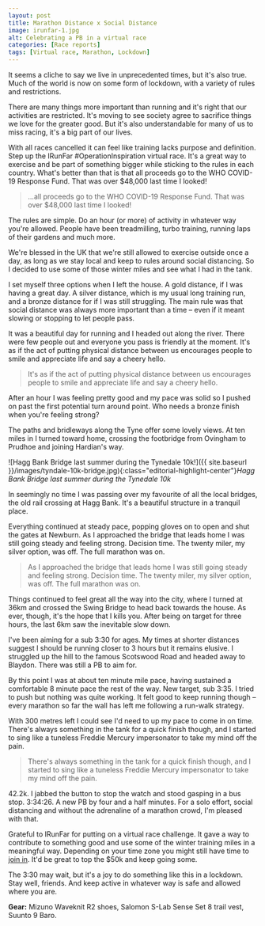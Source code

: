 ```yaml
---
layout: post
title: Marathon Distance x Social Distance
image: irunfar-1.jpg
alt: Celebrating a PB in a virtual race
categories: [Race reports]
tags: [Virtual race, Marathon, Lockdown]
---
```


It seems a cliche to say we live in unprecedented times, but it's also true. Much of the world is now on some form of lockdown, with a variety of rules and restrictions. 

There are many things more important than running and it's right that our activities are restricted. It's moving to see society agree to sacrifice things we love for the greater good. But it's also understandable for many of us to miss racing, it's a big part of our lives. 

With all races cancelled it can feel like training lacks purpose and definition. Step up the IRunFar #OperationInspiration virtual race. It's a great way to exercise and be part of something bigger while sticking to the rules in each country. What's better than that is that all proceeds go to the WHO COVID-19 Response Fund. That was over $48,000 last time I looked!

>...all proceeds go to the WHO COVID-19 Response Fund. That was over $48,000 last time I looked!

The rules are simple. Do an hour (or more) of activity in whatever way you're allowed. People have been treadmilling, turbo training, running laps of their gardens and much more.

We're blessed in the UK that we're still allowed to exercise outside once a day, as long as we stay local and keep to rules around social distancing. So I decided to use some of those winter miles and see what I had in the tank.

I set myself three options when I left the house. A gold distance, if I was having a great day. A silver distance, which is my usual long training run, and a bronze distance for if I was still struggling. The main rule was that social distance was always more important than a time – even if it meant slowing or stopping to let people pass.

It was a beautiful day for running and I headed out along the river. There were few people out and everyone you pass is friendly at the moment. It's as if the act of putting physical distance between us encourages people to smile and appreciate life and say a cheery hello.

>It's as if the act of putting physical distance between us encourages people to smile and appreciate life and say a cheery hello.

After an hour I was feeling pretty good and my pace was solid so I pushed on past the first potential turn around point. Who needs a bronze finish when you're feeling strong? 

The paths and bridleways along the Tyne offer some lovely views. At ten miles in I turned toward home, crossing the footbridge from Ovingham to Prudhoe and joining Hardian's way. 

![Hagg Bank Bridge last summer during the Tynedale 10k!]({{ site.baseurl }}/images/tyndale-10k-bridge.jpg){:class="editorial-highlight-center"}*Hagg Bank Bridge last summer during the Tynedale 10k*

In seemingly no time I was passing over my favourite of all the local bridges, the old rail crossing at Hagg Bank. It's a beautiful structure in a tranquil place.

Everything continued at steady pace, popping gloves on to open and shut the gates at Newburn. As I approached the bridge that leads home I was still going steady and feeling strong. Decision time. The twenty miler, my silver option, was off. The full marathon was on.

>As I approached the bridge that leads home I was still going steady and feeling strong. Decision time. The twenty miler, my silver option, was off. The full marathon was on.

Things continued to feel great all the way into the city, where I turned at 36km and crossed the Swing Bridge to head back towards the house. As ever, though, it's the hope that I kills you. After being on target for three hours, the last 6km saw the inevitable slow down.

I've been aiming for a sub 3:30 for ages. My times at shorter distances suggest I should be running closer to 3 hours but it remains elusive. I struggled up the hill to the famous Scotswood Road and headed away to Blaydon. There was still a PB to aim for.

By this point I was at about ten minute mile pace, having sustained a comfortable 8 minute pace the rest of the way. New target, sub 3:35. I tried to push but nothing was quite working. It felt good to keep running though – every marathon so far the wall has left me following a run-walk strategy.

With 300 metres left I could see I'd need to up my pace to come in on time. There's always something in the tank for a quick finish though, and I started to sing like a tuneless Freddie Mercury impersonator to take my mind off the pain.

>There's always something in the tank for a quick finish though, and I started to sing like a tuneless Freddie Mercury impersonator to take my mind off the pain.

42.2k. I jabbed the button to stop the watch and stood gasping in a bus stop. 3:34:26. A new PB by four and a half minutes. For a solo effort, social distancing and without the adrenaline of a marathon crowd, I'm pleased with that.

Grateful to IRunFar for putting on a virtual race challenge. It gave a way to contribute to something good and use some of the winter training miles in a meaningful way. Depending on your time zone you might still have time to [join in](https://www.irunfar.com/store/product/operation-inspiration-virtual-race-entry/). It'd be great to top the $50k and keep going some. 

The 3:30 may wait, but it's a joy to do something like this in a lockdown. Stay well, friends. And keep active in whatever way is safe and allowed where you are.


**Gear:** Mizuno Waveknit R2 shoes, Salomon S-Lab Sense Set 8 trail vest, Suunto 9 Baro.

